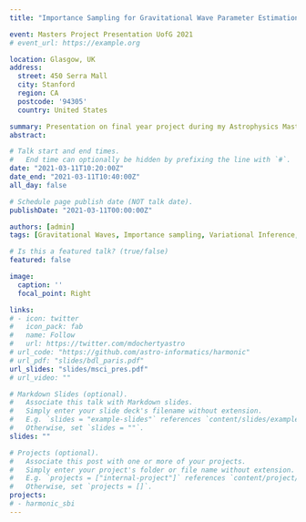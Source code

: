 ```yaml
---
title: "Importance Sampling for Gravitational Wave Parameter Estimation"

event: Masters Project Presentation UofG 2021
# event_url: https://example.org

location: Glasgow, UK
address:
  street: 450 Serra Mall
  city: Stanford
  region: CA
  postcode: '94305'
  country: United States

summary: Presentation on final year project during my Astrophysics Masters at the University of Glasgow.
abstract:

# Talk start and end times.
#   End time can optionally be hidden by prefixing the line with `#`.
date: "2021-03-11T10:20:00Z"
date_end: "2021-03-11T10:40:00Z"
all_day: false

# Schedule page publish date (NOT talk date).
publishDate: "2021-03-11T00:00:00Z"

authors: [admin]
tags: [Gravitational Waves, Importance sampling, Variational Inference, Monte Carlo, Bayesian Inference, Parameter Estimation]

# Is this a featured talk? (true/false)
featured: false

image:
  caption: ''
  focal_point: Right

links:
# - icon: twitter
#   icon_pack: fab
#   name: Follow
#   url: https://twitter.com/mdochertyastro
# url_code: "https://github.com/astro-informatics/harmonic"
# url_pdf: "slides/bdl_paris.pdf"
url_slides: "slides/msci_pres.pdf"
# url_video: ""

# Markdown Slides (optional).
#   Associate this talk with Markdown slides.
#   Simply enter your slide deck's filename without extension.
#   E.g. `slides = "example-slides"` references `content/slides/example-slides.md`.
#   Otherwise, set `slides = ""`.
slides: ""

# Projects (optional).
#   Associate this post with one or more of your projects.
#   Simply enter your project's folder or file name without extension.
#   E.g. `projects = ["internal-project"]` references `content/project/deep-learning/index.md`.
#   Otherwise, set `projects = []`.
projects:
# - harmonic_sbi
---
```


<!-- Slides can be added in a few ways:

- **Create** slides using Wowchemy's [*Slides*](https://wowchemy.com/docs/managing-content/#create-slides) feature and link using `slides` parameter in the front matter of the talk file
- **Upload** an existing slide deck to `static/` and link using `url_slides` parameter in the front matter of the talk file
- **Embed** your slides (e.g. Google Slides) or presentation video on this page using [shortcodes](https://wowchemy.com/docs/writing-markdown-latex/).

Further event details, including [page elements](https://wowchemy.com/docs/writing-markdown-latex/) such as image galleries, can be added to the body of this page. -->

